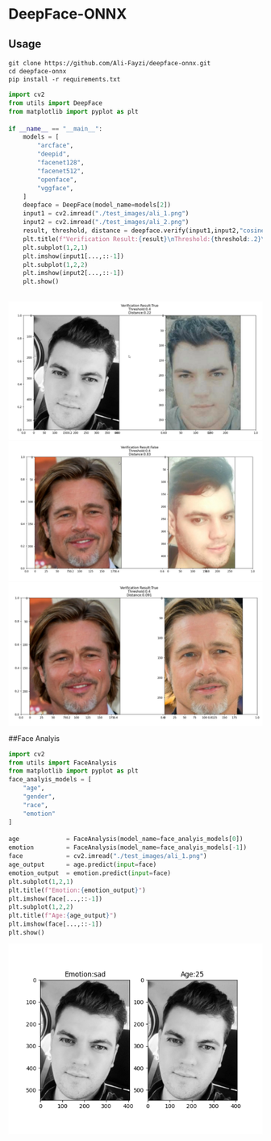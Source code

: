 # DeepFace-ONNX


## Usage
```
git clone https://github.com/Ali-Fayzi/deepface-onnx.git
cd deepface-onnx
pip install -r requirements.txt
```
```python
import cv2 
from utils import DeepFace 
from matplotlib import pyplot as plt 

if __name__ == "__main__":
    models = [
        "arcface",   
        "deepid",    
        "facenet128",
        "facenet512",
        "openface", 
        "vggface",   
    ]
    deepface = DeepFace(model_name=models[2])
    input1 = cv2.imread("./test_images/ali_1.png")
    input2 = cv2.imread("./test_images/ali_2.png")
    result, threshold, distance = deepface.verify(input1,input2,"cosine")
    plt.title(f"Verification Result:{result}\nThreshold:{threshold:.2}\nDistance:{distance:.2}")
    plt.subplot(1,2,1)
    plt.imshow(input1[...,::-1])
    plt.subplot(1,2,2)
    plt.imshow(input2[...,::-1])
    plt.show()
    
```
![Face Verification Result](https://raw.githubusercontent.com/Ali-Fayzi/deepface-onnx/master/output/deepface-onnx.png)
![Face Verification Result](https://raw.githubusercontent.com/Ali-Fayzi/deepface-onnx/master/output/deepface-onnx-2.png)
![Face Verification Result](https://raw.githubusercontent.com/Ali-Fayzi/deepface-onnx/master/output/deepface-onnx-3.png)


##Face Analyis
```python
import cv2 
from utils import FaceAnalysis 
from matplotlib import pyplot as plt 
face_analyis_models = [
    "age",
    "gender",
    "race",
    "emotion"
]

age             = FaceAnalysis(model_name=face_analyis_models[0])
emotion         = FaceAnalysis(model_name=face_analyis_models[-1])
face            = cv2.imread("./test_images/ali_1.png")
age_output      = age.predict(input=face)
emotion_output  = emotion.predict(input=face)
plt.subplot(1,2,1)
plt.title(f"Emotion:{emotion_output}")
plt.imshow(face[...,::-1])
plt.subplot(1,2,2)
plt.title(f"Age:{age_output}")
plt.imshow(face[...,::-1])
plt.show()
```
![Face Analyis Result](https://raw.githubusercontent.com/Ali-Fayzi/deepface-onnx/master/output/face_analyis.png)
